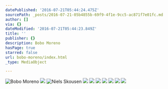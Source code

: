 ```yaml
---
datePublished: '2016-07-21T05:44:24.475Z'
sourcePath: _posts/2016-07-21-05b4855b-69f9-4f1e-9cc5-ac871f7e01fc.md
author: []
via: {}
dateModified: '2016-07-21T05:44:23.849Z'
title: ''
publisher: {}
description: Bobo Moreno
hasPage: true
starred: false
url: bobo-moreno/index.html
_type: MediaObject

---
```

![Bobo Moreno](https://imgflo.herokuapp.com/graph/vahj1ThiexotieMo/4465ea19182937600133d8cce12b8ca2/croprotate.jpg?cropheight=656&cropwidth=768&degrees=0&input=https%3A%2F%2Fthe-grid-user-content.s3-us-west-2.amazonaws.com%2F04a78479-aa62-41a0-9f58-12d5548211ab.jpg&x=225&y=0)
![](https://the-grid-user-content.s3-us-west-2.amazonaws.com/9baebaa4-fafb-448c-817c-7a2056ee49e2.jpg)
![Niels Skousen](https://the-grid-user-content.s3-us-west-2.amazonaws.com/236f2d78-3e3c-4015-a9a0-d24bb029c212.jpg)
![](https://the-grid-user-content.s3-us-west-2.amazonaws.com/9bc7cbe9-6899-4a61-a8ef-3ccfd75f183d.jpg)
![](https://the-grid-user-content.s3-us-west-2.amazonaws.com/52059049-d627-4462-bc23-385e02b8031b.jpg)
![](https://the-grid-user-content.s3-us-west-2.amazonaws.com/db33e8c5-dd57-4df9-966e-977aa2b826a6.jpg)
![](https://the-grid-user-content.s3-us-west-2.amazonaws.com/7acfd3ae-61ab-4474-90e0-ff30d896366f.jpg)
![](https://the-grid-user-content.s3-us-west-2.amazonaws.com/55aae02c-c7de-431d-9ca5-13b42baf862a.jpg)
![](https://the-grid-user-content.s3-us-west-2.amazonaws.com/2bfb16c2-7eda-46f6-9755-a7e3330a951f.jpg)
![](https://the-grid-user-content.s3-us-west-2.amazonaws.com/8ce243cf-9826-4e02-bcc7-61a2c6213ba7.jpg)